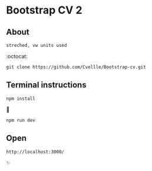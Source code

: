 # Bootstrap CV 2

## About
```
streched, vw units used

```

:octocat:

```
git clone https://github.com/Cvellle/Bootstrap-cv.git
```

## Terminal instructions

```
npm install
```

:rocket:

```
npm run dev
```

## Open

```
http://localhost:3000/
```

:sparkles: